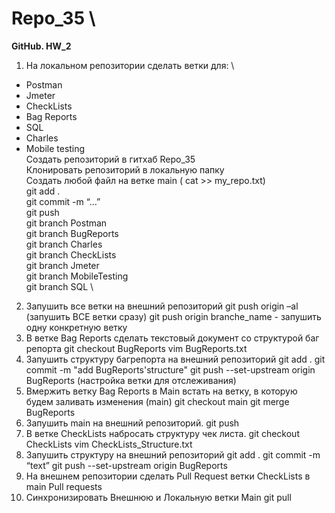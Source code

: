 # Repo_35 \
**GitHub. HW_2** 
1. На локальном репозитории сделать ветки для: \
- Postman 
- Jmeter 
- CheckLists 
- Bag Reports 
- SQL 
- Charles 
- Mobile testing \
  Создать репозиторий в гитхаб Repo_35 \
  Клонировать репозиторий в локальную папку \
  Создать любой файл на ветке main ( cat >> my_repo.txt) \
  git add . \
  git commit -m “...” \
  git push \
  git branch Postman \
  git branch BugReports \
  git branch Charles \
  git branch CheckLists \
  git branch Jmeter \
  git branch MobileTesting \
  git branch SQL \
2. Запушить все ветки на внешний репозиторий
  git push origin –al (запушить ВСЕ ветки сразу)
  git push origin branche_name - запушить одну конкретную ветку
3. В ветке Bag Reports сделать текстовый документ со структурой баг репорта
  git checkout BugReports
  vim BugReports.txt
4. Запушить структуру багрепорта на внешний репозиторий
  git add .
  git commit -m "add BugReports'structure"
  git push --set-upstream origin BugReports  (настройка ветки для отслеживания)
5. Вмержить ветку Bag Reports в Main
встать на ветку, в которую будем заливать изменения (main)
  git checkout main
  git merge BugReports
6. Запушить main на внешний репозиторий.
  git push
7. В ветке CheckLists набросать структуру чек листа.
  git checkout CheckLists
  vim CheckLists_Structure.txt
8. Запушить структуру на внешний репозиторий
  git add .
  git commit -m “text”
  git push --set-upstream origin BugReports 
9. На внешнем репозитории сделать Pull Request ветки CheckLists в main
  Pull requests
10. Синхронизировать Внешнюю и Локальную ветки Main
  git pull

